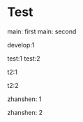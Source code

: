 # Test
main: first
main: second


develop:1


test:1
test:2


t2:1

t2:2


zhanshen: 1

zhanshen: 2
